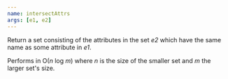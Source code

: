 ```yaml
---
name: intersectAttrs
args: [e1, e2]
---
```

Return a set consisting of the attributes in the set *e2* which have the
same name as some attribute in *e1*.

Performs in O(*n* log *m*) where *n* is the size of the smaller set and *m* the larger set's size.
